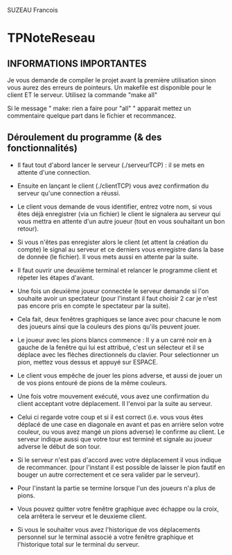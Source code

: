 SUZEAU Francois

# TPNoteReseau

## INFORMATIONS IMPORTANTES

Je vous demande de compiler le projet avant la première utilisation sinon vous aurez des erreurs de pointeurs. Un makefile est disponible pour le client ET le serveur. Utilisez la commande "make all"

Si le message " make: rien a faire pour "all" " apparait mettez un commentaire quelque part dans le fichier et recommancez.

## Déroulement du programme (& des fonctionnalités)

* Il faut tout d'abord lancer le serveur (./serveurTCP) : il se mets en attente d'une connection.

* Ensuite en lançant le client (./clientTCP) vous avez confirmation du serveur qu'une connection a réussi.

* Le client vous demande de vous identifier, entrez votre nom, si vous êtes déjà enregistrer (via un fichier) le client le signalera au serveur qui vous mettra en attente d'un autre joueur (tout en vous souhaitant un bon retour).

* Si vous n'êtes pas enregister alors le client (et attent la création du compte) le signal au serveur et ce derniers vous enregistre dans la base de donnée (le fichier). Il vous mets aussi en attente par la suite.

* Il faut ouvrir une deuxième terminal et relancer le programme client et répeter les étapes d'avant.

* Une fois un deuxième joueur connectée le serveur demande si l'on souhaite avoir un spectateur (pour l'instant il faut choisir 2 car je n'est pas encore pris en compte le spectateur par la suite).

* Cela fait, deux fenêtres graphiques se lance avec pour chacune le nom des joueurs ainsi que la couleurs des pions qu'ils peuvent jouer.

* Le joueur avec les pions blancs commence : Il y a un carré noir en à gauche de la fenêtre qui lui est attribué, c'est un sélecteur et il se déplace avec les flèches directionnels du clavier. Pour selectionner un pion, mettez vous dessus et appuyé sur ESPACE.

* Le client vous empêche de jouer les pions adverse, et aussi de jouer un de vos pions entouré de pions de la même couleurs.

* Une fois votre mouvement exécuté, vous avez une confirmation du client acceptant votre déplacement. Il l'envoi par la suite au serveur.

* Celui ci regarde votre coup et si il est correct (i.e. vous vous êtes déplacé de une case en diagonale en avant et pas en arrière selon votre couleur, ou vous avez mangé un pions adverse) le confirme au client. Le serveur indique aussi que votre tour est terminé et signale au joueur adverse le début de son tour.

* Si le serveur n'est pas d'accord avec votre déplacement il vous indique de recommancer. (pour l'instant il est possible de laisser le pion fautif en bouger un autre correctement et ce sera valider par le serveur).

* Pour l'instant la partie se termine lorsque l'un des joueurs n'a plus de pions.

* Vous pouvez quitter votre fenêtre graphique avec échappe ou la croix, cela arrêtera le serveur et le deuxieme client.

* Si vous le souhaiter vous avez l'historique de vos déplacements personnel sur le terminal associé a votre fenêtre graphique et l'historique total sur le terminal du serveur.